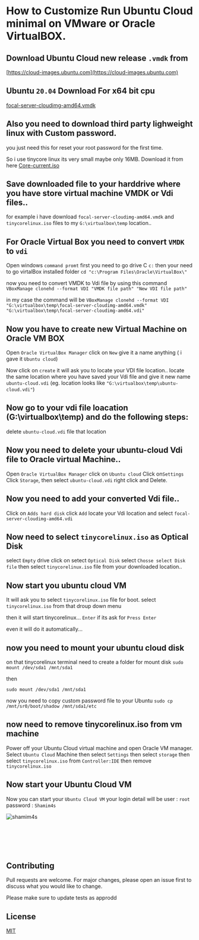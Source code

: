 # How to Customize Run Ubuntu Cloud minimal on VMware or Oracle VirtualBOX.


## Download Ubuntu Cloud new release ```.vmdk``` from  
[https://cloud-images.ubuntu.com](https://cloud-images.ubuntu.com)


##  Ubuntu ```20.04``` Download For x64 bit cpu 
[focal-server-cloudimg-amd64.vmdk](https://cloud-images.ubuntu.com/focal/current/focal-server-cloudimg-amd64.vmdk)

## Also you need to download third party lighweight linux with Custom password.
you just need this for reset your root password for the first time.

So i use tinycore linux its very small maybe only 16MB. Download it from here 
[Core-current.iso](https://github.com/shamim4s/linux-guide/raw/master/assets/tinycorelinux.iso) 


## Save downloaded file to your harddrive where you have store virtual machine VMDK or Vdi files..
for example i have download ```focal-server-cloudimg-amd64.vmdk``` and ```tinycorelinux.iso``` files to my ```G:\virtualbox\temp``` location..


## For Oracle Virtual Box you need to convert ```VMDK``` to ```vdi```

Open windows 
```command promt```
first you need to go drive C 
```c:```
then your need to go virtalBox installed folder
```cd "c:\Program Files\Oracle\VirtualBox\"```

now you need to convert VMDK to Vdi file by using this command 
```VBoxManage clonehd --format VDI "VMDK file path" "New VDI file path"```

in my case the command will be ```VBoxManage clonehd --format VDI "G:\virtualbox\temp\focal-server-cloudimg-amd64.vmdk" "G:\virtualbox\temp\focal-server-cloudimg-amd64.vdi"```



## Now you have to create new Virtual Machine on Oracle VM BOX

Open ```Oracle VirtualBox Manager``` click on ```New``` give it a name anything ( i gave it ```Ubuntu cloud```) 

Now click on ```create``` it will ask you to locate your VDI file location..
locate the same location where you have saved your Vdi file and give it new name ```ubuntu-cloud.vdi``` 
(eg. location looks like ```"G:\virtualbox\temp\ubuntu-cloud.vdi"```)


## Now go to your vdi file loacation (G:\virtualbox\temp) and do the following steps:

delete ```ubuntu-cloud.vdi``` file that location

## Now you need to delete your ubuntu-cloud Vdi file to Oracle virtual Machine..

Open ```Oracle VirtualBox Manager``` click on ```Ubuntu cloud``` Click on```Settings``` Click ```Storage```, then select ```ubuntu-cloud.vdi``` right click and Delete.


## Now you need to add your converted Vdi file..

Click on ```Adds hard disk``` click ```Add``` locate your Vdi location and select ```focal-server-cloudimg-amd64.vdi```


## Now need to select ```tinycorelinux.iso``` as Optical Disk

select ```Empty``` drive click on setect ```Optical Disk```  select ```Chosse select Disk file```  then select ```tinycorelinux.iso``` file from your downloaded location..



## Now start you ubuntu cloud VM

It will ask you to select ```tinycorelinux.iso``` file for boot. select ```tinycorelinux.iso``` from that droup down menu

then it will start tinycorelinux... ```Enter``` if its ask for ```Press Enter```

even it will do it automatically...


## now you need to mount your ubuntu cloud disk

on that tinycorelinux terminal need to create a folder for mount disk
```sudo mount /dev/sda1 /mnt/sda1```

then

```sudo mount /dev/sda1 /mnt/sda1```


now you need to copy custom password file to your Ubuntu 
```sudo cp /mnt/sr0/boot/shadow /mnt/sda1/etc```

## now need to remove tinycorelinux.iso from vm machine

Power off your Ubuntu Cloud virtual machine and open Oracle VM manager.
Select ```Ubuntu Cloud``` Machine then select ```Settings``` then select ```storage``` then select ```tinycorelinux.iso``` from ```Controller:IDE``` then remove ```tinycorelinux.iso```


## Now start your Ubuntu Cloud VM
Now you can start your ```Ubuntu Cloud VM``` 
your login detail will be 
user 	 : ```root```
password : ```Shamim4s```
















<p align="left"> <img src="https://github.com/shamim4s/linux-guide/raw/master/assets/1nano-grub.JPG" alt="shamim4s" /> </p>




<br />


<br />



<br />



<br />




## Contributing
Pull requests are welcome. For major changes, please open an issue first to discuss what you would like to change.

Please make sure to update tests as approdd

## License
[MIT](https://choosealicense.com/licenses/mit/)